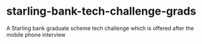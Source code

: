 # starling-bank-tech-challenge-grads
A Starling bank graduate scheme tech challenge which is offered after the mobile phone interview

